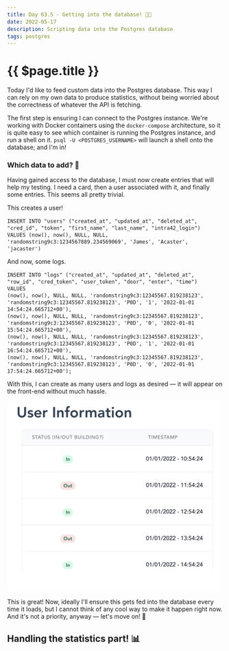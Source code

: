 ```yaml
---
title: Day 63.5 - Getting into the database! 👩‍🚀
date: 2022-05-17
description: Scripting data into the Postgres database
tags: postgres
---
```


# {{ $page.title }}

Today I'd like to feed custom data into the Postgres database. This way I can rely on my own data to produce statistics, without being worried about the correctness of whatever the API is fetching. 

The first step is ensuring I can connect to the Postgres instance. We're working with Docker containers using the `docker-compose` architecture, so it is quite easy to see which container is running the Postgres instance, and run a shell on it. `psql -U <POSTGRES_USERNAME>` will launch a shell onto the database; and I'm in!

### Which data to add? 🤔

Having gained access to the database, I must now create entries that will help my testing. I need a card, then a user associated with it, and finally some entries. This seems all pretty trivial. 

This creates a user!

```postgres
INSERT INTO "users" ("created_at", "updated_at", "deleted_at", "cred_id", "token", "first_name", "last_name", "intra42_login")
VALUES (now(), now(), NULL, NULL, 'randomstring9c3:1234567889.234569069', 'James', 'Acaster', 'jacaster')
```

And now, some logs.

```postgres
INSERT INTO "logs" ("created_at", "updated_at", "deleted_at", "row_id", "cred_token", "user_token", "door", "enter", "time")
VALUES 
(now(), now(), NULL, NULL, 'randomstring9c3:12345567.819238123', 'randomstring9c3:12345567.819238123', 'P0D', '1', '2022-01-01 14:54:24.665712+00'),
(now(), now(), NULL, NULL, 'randomstring9c3:12345567.819238123', 'randomstring9c3:12345567.819238123', 'P0D', '0', '2022-01-01 15:54:24.665712+00'),
(now(), now(), NULL, NULL, 'randomstring9c3:12345567.819238123', 'randomstring9c3:12345567.819238123', 'P0D', '1', '2022-01-01 16:54:24.665712+00'),
(now(), now(), NULL, NULL, 'randomstring9c3:12345567.819238123', 'randomstring9c3:12345567.819238123', 'P0D', '0', '2022-01-01 17:54:24.665712+00');
```

With this, I can create as many users and logs as desired — it will appear on the front-end without much hassle.

![here are james acaster's logs!](./051722_acaster_logs.png)

This is great! Now, ideally I'll ensure this gets fed into the database every time it loads, but I cannot think of any cool way to make it happen right now. And it's not a priority, anyway — let's move on! 🏃‍

## Handling the statistics part! 📊

<FetchComments :title=$frontmatter.title />
<PostComments :title=$frontmatter.title />

